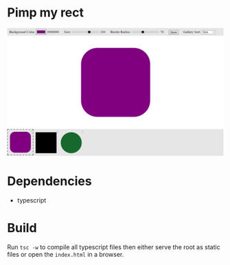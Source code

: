 # Pimp my rect #

![Image](images/image.png)

# Dependencies #

- typescript

# Build #

Run `tsc -w` to compile all typescript files then either serve the root as static files or open the `index.html` in a browser.

